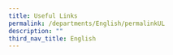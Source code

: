 ```yaml
---
title: Useful Links
permalink: /departments/English/permalinkUL
description: ""
third_nav_title: English
---
```

